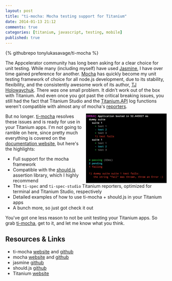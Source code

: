 ```yaml
---
layout: post
title: "ti-mocha: Mocha testing support for Titanium"
date: 2014-01-13 21:12
comments: true
categories: [titanium, javascript, testing, mobile]
published: true
---
```


{% githubrepo tonylukasavage/ti-mocha %}

The Appcelerator community has long been asking for a clear choice for unit testing. While many (including myself) have used [Jasmine](https://github.com/pivotal/jasmine), I have over time gained preference for another. [Mocha](http://visionmedia.github.io/mocha/) has quickly become my unit testing framework of choice for all node.js development, due to its stability, flexibility, and the consistently awesome work of its author, [TJ Holowaychuk](https://github.com/visionmedia). There _was_ one small problem. <!-- more -->It didn't work out of the box with Titanium. And even once you got past the critical breaking issues, you still had the fact that Titanium Studio and the [Titanium.API](http://docs.appcelerator.com/titanium/latest/#!/api/Titanium.API) log functions weren't compatible with almost any of mocha's [reporters](http://visionmedia.github.io/mocha/#reporters).

<a class="fancybox.iframe" href="/images/timocha.png" ><img src="/images/timocha.png" style="width:50%; float:right; margin-left:10px;"></a>

But no longer. [ti-mocha](https://github.com/tonylukasavage/ti-mocha) resolves these issues and is ready for use in your Titanium apps. I'm not going to ramble on here, since pretty much everything is covered on the [documentation website](http://tonylukasavage.com/ti-mocha/), but here's the highlights:

* Full support for the mocha framework
* Compatible with the [should.js](https://github.com/visionmedia/should.js/) assertion library, which I highly recommend
* The `ti-spec` and `ti-spec-studio` Titanium reporters, optimized for terminal and Titanium Studio, respectively
* Detailed examples of how to use ti-mocha + should.js in your Titanium apps
* A bunch more, so just got check it out

You've got one less reason to not be unit testing your Titanium apps. So grab [ti-mocha](http://tonylukasavage.com/ti-mocha/), get to it, and let me know what you think.

## Resources & Links

* ti-mocha [website](http://tonylukasavage.com/ti-mocha/) and [github](https://github.com/tonylukasavage/ti-mocha)
* mocha [website](http://visionmedia.github.io/mocha/) and [github](https://github.com/visionmedia/mocha)
* jasmine [github](https://github.com/pivotal/jasmine)
* should.js [github](https://github.com/visionmedia/should.js/)
* Titanium [website](http://www.appcelerator.com/titanium/)
